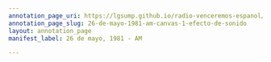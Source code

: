 ```yaml
---
annotation_page_uri: https://lgsump.github.io/radio-venceremos-espanol/annotations/26-de-mayo-1981-am-canvas-1-efecto-de-sonido.json
annotation_page_slug: 26-de-mayo-1981-am-canvas-1-efecto-de-sonido
layout: annotation_page
manifest_label: 26 de mayo, 1981 - AM

---
```

